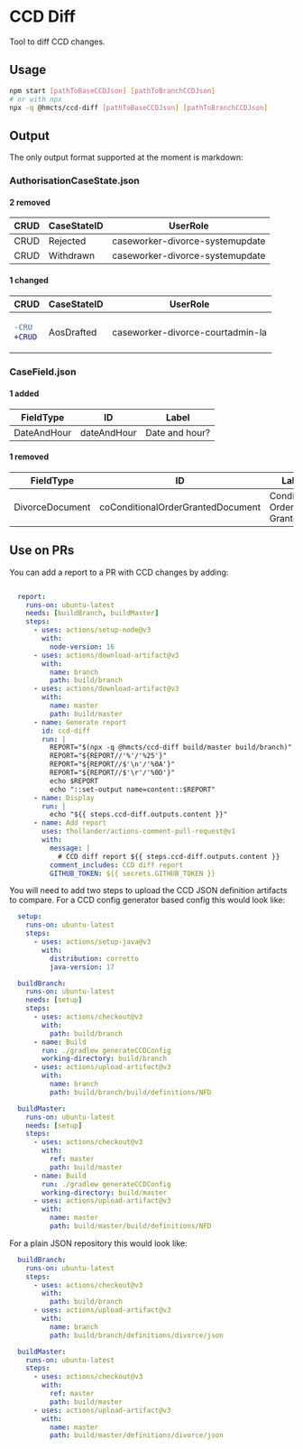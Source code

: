 # CCD Diff

Tool to diff CCD changes.

## Usage
```bash
npm start [pathToBaseCCDJson] [pathToBranchCCDJson]
# or with npx
npx -q @hmcts/ccd-diff [pathToBaseCCDJson] [pathToBranchCCDJson]
```

## Output

The only output format supported at the moment is markdown:

### AuthorisationCaseState.json


#### 2 removed
|CRUD|CaseStateID|UserRole|
|---|---|---|
|CRUD|Rejected|caseworker-divorce-systemupdate|
|CRUD|Withdrawn|caseworker-divorce-systemupdate|


#### 1 changed
<table>
<thead>
  <tr>
    <th>CRUD</th><th>CaseStateID</th><th>UserRole</th>
  </tr>
</thead>
<tr><td>

```diff 
-CRU 
+CRUD
```

</td><td>

AosDrafted

</td><td>

caseworker-divorce-courtadmin-la

</td></tr>
</table>

### CaseField.json

#### 1 added
|FieldType|ID|Label|
|---|---|---|
|DateAndHour|dateAndHour|Date and hour?|


#### 1 removed
|FieldType|ID|Label|
|---|---|---|
|DivorceDocument|coConditionalOrderGrantedDocument|Conditional Order Granted|

## Use on PRs

You can add a report to a PR with CCD changes by adding:

```yaml

  report:
    runs-on: ubuntu-latest
    needs: [buildBranch, buildMaster]
    steps:
      - uses: actions/setup-node@v3
        with:
          node-version: 16
      - uses: actions/download-artifact@v3
        with:
          name: branch
          path: build/branch
      - uses: actions/download-artifact@v3
        with:
          name: master
          path: build/master
      - name: Generate report
        id: ccd-diff
        run: |
          REPORT="$(npx -q @hmcts/ccd-diff build/master build/branch)"
          REPORT="${REPORT//'%'/'%25'}"
          REPORT="${REPORT//$'\n'/'%0A'}"
          REPORT="${REPORT//$'\r'/'%0D'}"
          echo $REPORT
          echo "::set-output name=content::$REPORT"
      - name: Display
        run: |
          echo "${{ steps.ccd-diff.outputs.content }}"
      - name: Add report
        uses: thollander/actions-comment-pull-request@v1
        with:
          message: |
            # CCD diff report ${{ steps.ccd-diff.outputs.content }}
          comment_includes: CCD diff report
          GITHUB_TOKEN: ${{ secrets.GITHUB_TOKEN }}
```

You will need to add two steps to upload the CCD JSON definition artifacts to compare. For a CCD config generator based config this would look like:

```yaml
  setup:
    runs-on: ubuntu-latest
    steps:
      - uses: actions/setup-java@v3
        with:
          distribution: corretto
          java-version: 17

  buildBranch:
    runs-on: ubuntu-latest
    needs: [setup]
    steps:
      - uses: actions/checkout@v3
        with:
          path: build/branch
      - name: Build
        run: ./gradlew generateCCDConfig
        working-directory: build/branch
      - uses: actions/upload-artifact@v3
        with:
          name: branch
          path: build/branch/build/definitions/NFD

  buildMaster:
    runs-on: ubuntu-latest
    needs: [setup]
    steps:
      - uses: actions/checkout@v3
        with:
          ref: master
          path: build/master
      - name: Build
        run: ./gradlew generateCCDConfig
        working-directory: build/master
      - uses: actions/upload-artifact@v3
        with:
          name: master
          path: build/master/build/definitions/NFD
```

For a plain JSON repository this would look like:

```yaml
  buildBranch:
    runs-on: ubuntu-latest
    steps:
      - uses: actions/checkout@v3
        with:
          path: build/branch
      - uses: actions/upload-artifact@v3
        with:
          name: branch
          path: build/branch/definitions/divorce/json

  buildMaster:
    runs-on: ubuntu-latest
    steps:
      - uses: actions/checkout@v3
        with:
          ref: master
          path: build/master
      - uses: actions/upload-artifact@v3
        with:
          name: master
          path: build/master/definitions/divorce/json
```

